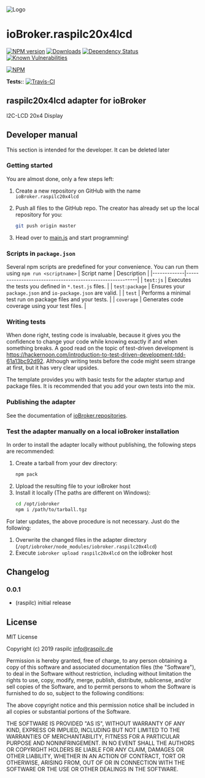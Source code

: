 ![Logo](admin/raspilc20x4lcd.png)
# ioBroker.raspilc20x4lcd

[![NPM version](http://img.shields.io/npm/v/iobroker.raspilc20x4lcd.svg)](https://www.npmjs.com/package/iobroker.raspilc20x4lcd)
[![Downloads](https://img.shields.io/npm/dm/iobroker.raspilc20x4lcd.svg)](https://www.npmjs.com/package/iobroker.raspilc20x4lcd)
[![Dependency Status](https://img.shields.io/david/raspilc/iobroker.raspilc20x4lcd.svg)](https://david-dm.org/raspilc/iobroker.raspilc20x4lcd)
[![Known Vulnerabilities](https://snyk.io/test/github/raspilc/ioBroker.raspilc20x4lcd/badge.svg)](https://snyk.io/test/github/raspilc/ioBroker.raspilc20x4lcd)

[![NPM](https://nodei.co/npm/iobroker.raspilc20x4lcd.png?downloads=true)](https://nodei.co/npm/iobroker.raspilc20x4lcd/)

**Tests:**: [![Travis-CI](http://img.shields.io/travis/raspilc/ioBroker.raspilc20x4lcd/master.svg)](https://travis-ci.org/raspilc/ioBroker.raspilc20x4lcd)

## raspilc20x4lcd adapter for ioBroker

I2C-LCD 20x4 Display

## Developer manual
This section is intended for the developer. It can be deleted later

### Getting started

You are almost done, only a few steps left:
1. Create a new repository on GitHub with the name `ioBroker.raspilc20x4lcd`

1. Push all files to the GitHub repo. The creator has already set up the local repository for you:  
	```bash
	git push origin master
	```
1. Head over to [main.js](main.js) and start programming!

### Scripts in `package.json`
Several npm scripts are predefined for your convenience. You can run them using `npm run <scriptname>`
| Script name | Description                                              |
|-------------|----------------------------------------------------------|
| `test:js`   | Executes the tests you defined in `*.test.js` files.     |
| `test:package`    | Ensures your `package.json` and `io-package.json` are valid. |
| `test` | Performs a minimal test run on package files and your tests. |
| `coverage` | Generates code coverage using your test files. |

### Writing tests
When done right, testing code is invaluable, because it gives you the 
confidence to change your code while knowing exactly if and when 
something breaks. A good read on the topic of test-driven development 
is https://hackernoon.com/introduction-to-test-driven-development-tdd-61a13bc92d92. 
Although writing tests before the code might seem strange at first, but it has very 
clear upsides.

The template provides you with basic tests for the adapter startup and package files.
It is recommended that you add your own tests into the mix.

### Publishing the adapter
See the documentation of [ioBroker.repositories](https://github.com/ioBroker/ioBroker.repositories#requirements-for-adapter-to-get-added-to-the-latest-repository).

### Test the adapter manually on a local ioBroker installation
In order to install the adapter locally without publishing, the following steps are recommended:
1. Create a tarball from your dev directory:  
	```bash
	npm pack
	```
1. Upload the resulting file to your ioBroker host
1. Install it locally (The paths are different on Windows):
	```bash
	cd /opt/iobroker
	npm i /path/to/tarball.tgz
	```

For later updates, the above procedure is not necessary. Just do the following:
1. Overwrite the changed files in the adapter directory (`/opt/iobroker/node_modules/iobroker.raspilc20x4lcd`)
1. Execute `iobroker upload raspilc20x4lcd` on the ioBroker host

## Changelog

### 0.0.1
* (raspilc) initial release

## License
MIT License

Copyright (c) 2019 raspilc <info@raspilc.de>

Permission is hereby granted, free of charge, to any person obtaining a copy
of this software and associated documentation files (the "Software"), to deal
in the Software without restriction, including without limitation the rights
to use, copy, modify, merge, publish, distribute, sublicense, and/or sell
copies of the Software, and to permit persons to whom the Software is
furnished to do so, subject to the following conditions:

The above copyright notice and this permission notice shall be included in all
copies or substantial portions of the Software.

THE SOFTWARE IS PROVIDED "AS IS", WITHOUT WARRANTY OF ANY KIND, EXPRESS OR
IMPLIED, INCLUDING BUT NOT LIMITED TO THE WARRANTIES OF MERCHANTABILITY,
FITNESS FOR A PARTICULAR PURPOSE AND NONINFRINGEMENT. IN NO EVENT SHALL THE
AUTHORS OR COPYRIGHT HOLDERS BE LIABLE FOR ANY CLAIM, DAMAGES OR OTHER
LIABILITY, WHETHER IN AN ACTION OF CONTRACT, TORT OR OTHERWISE, ARISING FROM,
OUT OF OR IN CONNECTION WITH THE SOFTWARE OR THE USE OR OTHER DEALINGS IN THE
SOFTWARE.